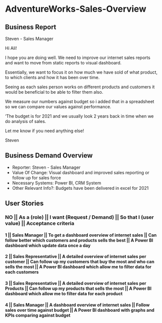 # AdventureWorks-Sales-Overview
## Business Report

Steven - Sales Manager

Hi Ali!

I hope you are doing well. We need to improve our internet sales reports and want to move from
static reports to visual dashboard.

Essentially, we want to focus it on how much we have sold of what product, to which clients and
how it has been over time.

Seeing as each sales person works on different products and customers it would be beneficial to be
able to filter them also.

We measure our numbers against budget so i added that in a spreadsheet so we can compare our values against performance.

‘The budget is for 2021 and we usually look 2 years back in time when we do analysis of sales.

Let me know if you need anything else!

Steven


## Business Demand Overview

- Reporter: Steven - Sales Manager
- Value Of Change: Visual dashboard and improved sales reporting or follow up for sales force
- Necessary Systems: Power BI, CRM System
- Other Relevant Info?: Budgets have been delivered in excel for 2021


## User Stories 

### NO || As a (role) || I want (Request / Demand) ||	So that I (user value) || Acceptance criteria
#### 1	|| Sales Manager || To get a dashboard overview of internet sales	|| Can follow better which customers and products sells the best || A Power BI dashboard which update data once a day
#### 2	|| Sales Representative || A detailed overview of internet sales per customer || Can follow up my customers that buy the most and who can sells the most || A Power BI dashboard which allow me to filter data for each customers
#### 3	|| Sales Representative || A detailed overview of internet sales per Products || Can follow up my products that sells the most || A Power BI dashboard which allow me to filter data for each product
#### 4	|| Sales Manager || A dashboard overview of internet sales || Follow sales over time against budget || A Power BI dashboard with graphs and KPIs comparing against budget

